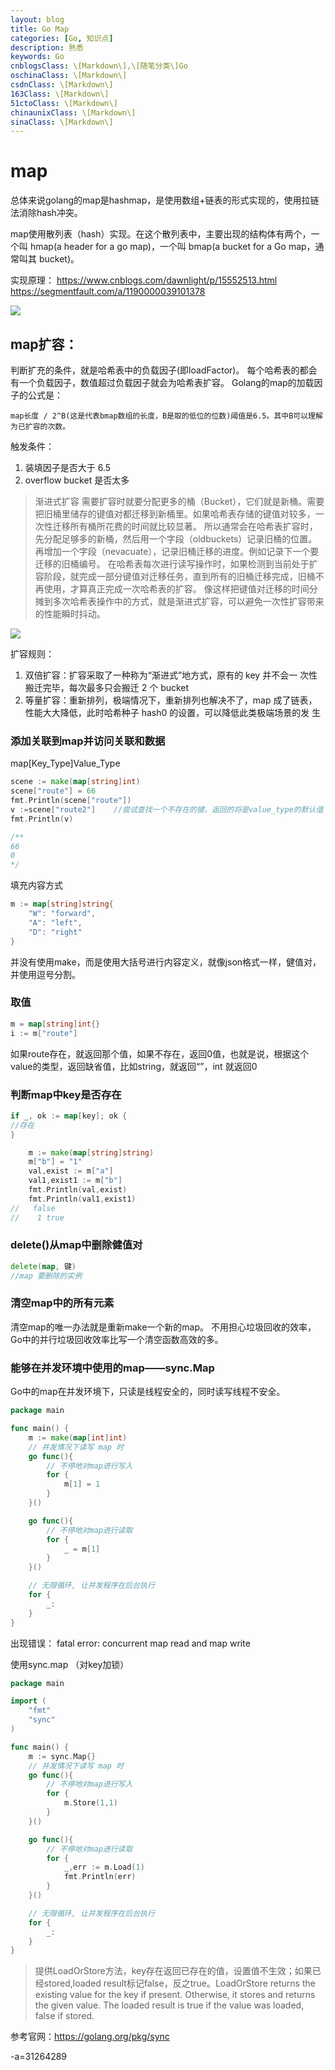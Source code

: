 ```yaml
---
layout: blog
title: Go Map
categories: [Go, 知识点]
description: 熟悉
keywords: Go
cnblogsClass: \[Markdown\],\[随笔分类\]Go
oschinaClass: \[Markdown\]
csdnClass: \[Markdown\]
163Class: \[Markdown\]
51ctoClass: \[Markdown\]
chinaunixClass: \[Markdown\]
sinaClass: \[Markdown\]
---
```


# map
总体来说golang的map是hashmap，是使用数组+链表的形式实现的，使用拉链法消除hash冲突。

map使用散列表（hash）实现。在这个散列表中，主要出现的结构体有两个，一个叫 hmap(a header for a go map)，一个叫 bmap(a bucket for a Go map，通常叫其 bucket)。

实现原理：
https://www.cnblogs.com/dawnlight/p/15552513.html
https://segmentfault.com/a/1190000039101378


![](https://s2.loli.net/2022/05/15/ZYqGSdHV5lIRfCP.png)

## map扩容：
判断扩充的条件，就是哈希表中的负载因子(即loadFactor)。
每个哈希表的都会有一个负载因子，数值超过负载因子就会为哈希表扩容。
Golang的map的加载因子的公式是：
```
map长度 / 2^B(这是代表bmap数组的长度，B是取的低位的位数)阈值是6.5。其中B可以理解为已扩容的次数。
```

触发条件： 
1. 装填因子是否大于 6.5
2. overflow bucket 是否太多

> 渐进式扩容
需要扩容时就要分配更多的桶（Bucket），它们就是新桶。需要把旧桶里储存的键值对都迁移到新桶里。如果哈希表存储的键值对较多，一次性迁移所有桶所花费的时间就比较显著。
所以通常会在哈希表扩容时，先分配足够多的新桶，然后用一个字段（oldbuckets）记录旧桶的位置。
再增加一个字段（nevacuate），记录旧桶迁移的进度。例如记录下一个要迁移的旧桶编号。
在哈希表每次进行读写操作时，如果检测到当前处于扩容阶段，就完成一部分键值对迁移任务，直到所有的旧桶迁移完成，旧桶不再使用，才算真正完成一次哈希表的扩容。
像这样把键值对迁移的时间分摊到多次哈希表操作中的方式，就是渐进式扩容，可以避免一次性扩容带来的性能瞬时抖动。

![](https://s2.loli.net/2022/05/15/w8k2m69X7qTvbgC.png)

扩容规则：
1. 双倍扩容：扩容采取了一种称为“渐进式”地方式，原有的 key 并不会一
次性搬迁完毕，每次最多只会搬迁 2 个 bucket
2. 等量扩容：重新排列，极端情况下，重新排列也解决不了，map 成了链表，
性能大大降低，此时哈希种子 hash0 的设置，可以降低此类极端场景的发
生

### 添加关联到map并访问关联和数据
map[Key_Type]Value_Type

```go
scene := make(map[string]int)
scene["route"] = 66
fmt.Println(scene["route"])
v :=scene["route2"]    //尝试查找一个不存在的键，返回的将是value_type的默认值
fmt.Println(v)

/**
66
0
*/
```

填充内容方式
```go
m := map[string]string{
    "W": "forward",
    "A": "left",
    "D": "right"
}
```
并没有使用make，而是使用大括号进行内容定义，就像json格式一样，健值对，并使用逗号分割。

### 取值
```go
m = map[string]int{}
i := m["route"]

```
如果route存在，就返回那个值，如果不存在，返回0值，也就是说，根据这个value的类型，返回缺省值，比如string，就返回“”，int 就返回0

###  判断map中key是否存在
```go
if _, ok := map[key]; ok {
//存在
}
```

```go
    m := make(map[string]string)
	m["b"] = "1"
	val,exist := m["a"]
	val1,exist1 := m["b"]
	fmt.Println(val,exist)
	fmt.Println(val1,exist1)
//	 false
//    1 true

```

### delete()从map中删除健值对
```go
delete(map, 键)
//map 要删除的实例
```

### 清空map中的所有元素
清空map的唯一办法就是重新make一个新的map。
不用担心垃圾回收的效率，Go中的并行垃圾回收效率比写一个清空函数高效的多。

### 能够在并发环境中使用的map——sync.Map
Go中的map在并发环境下，只读是线程安全的，同时读写线程不安全。
```go
package main

func main() {
	m := make(map[int]int)
	// 并发情况下读写 map 时
	go func(){
		// 不停地对map进行写入
		for {
			m[1] = 1
		}
	}()

	go func(){
		// 不停地对map进行读取
		for {
			_ = m[1]
		}
	}()

	// 无限循环, 让并发程序在后台执行
	for {
		_:
	}
}
```

出现错误： fatal error: concurrent map read and map write

使用sync.map （对key加锁）
```go
package main

import (
	"fmt"
	"sync"
)

func main() {
	m := sync.Map{}
	// 并发情况下读写 map 时
	go func(){
		// 不停地对map进行写入
		for {
			m.Store(1,1)
		}
	}()

	go func(){
		// 不停地对map进行读取
		for {
			_,err := m.Load(1)
			fmt.Println(err)
		}
	}()

	// 无限循环, 让并发程序在后台执行
	for {
		_:
	}
}
```

> 提供LoadOrStore方法，key存在返回已存在的值，设置值不生效；如果已经stored,loaded result标记false，反之true。LoadOrStore returns the existing value for the key if present. Otherwise, it stores and returns the given value. The loaded result is true if the value was loaded, false if stored.

参考官网：https://golang.org/pkg/sync



-a=31264289